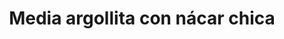 ---
title: Media argollita con nácar chica
date: 
draft: false

# descripcion
description : Media argollita plata con nácar chica

materials: Plata 925

color: Plateado

dimensions: 0,9cm

code: 01-04-0145

type: "Aros"

categories: []

# Images
# first image will be shown in the product page
images:
  # - image: "images/path_to_image"
  # La ubicacion de las imagenes es imagenes/Aros/Aros.Piedras/01-04-0145-media-argollita-con-nacar-chica
  - image: "./images/aros/piedras/01-04-0145-media-argollita-con-nacar-chica_a.jpeg"
  - image: "./images/aros/piedras/01-04-0145-media-argollita-con-nacar-chica_b.jpeg"
---